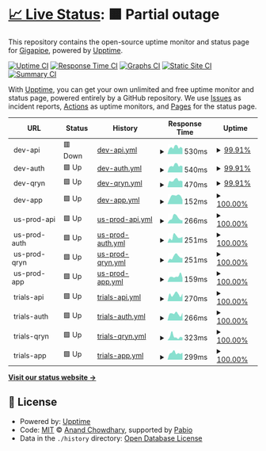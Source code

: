 # [📈 Live Status](https://gigapipehq.github.io/upptime): <!--live status--> **🟧 Partial outage**

This repository contains the open-source uptime monitor and status page for [Gigapipe](https://gigapipe.com), powered by [Upptime](https://github.com/upptime/upptime).

[![Uptime CI](https://github.com/gigapipehq/upptime/workflows/Uptime%20CI/badge.svg)](https://github.com/gigapipehq/upptime/actions?query=workflow%3A%22Uptime+CI%22)
[![Response Time CI](https://github.com/gigapipehq/upptime/workflows/Response%20Time%20CI/badge.svg)](https://github.com/gigapipehq/upptime/actions?query=workflow%3A%22Response+Time+CI%22)
[![Graphs CI](https://github.com/gigapipehq/upptime/workflows/Graphs%20CI/badge.svg)](https://github.com/gigapipehq/upptime/actions?query=workflow%3A%22Graphs+CI%22)
[![Static Site CI](https://github.com/gigapipehq/upptime/workflows/Static%20Site%20CI/badge.svg)](https://github.com/gigapipehq/upptime/actions?query=workflow%3A%22Static+Site+CI%22)
[![Summary CI](https://github.com/gigapipehq/upptime/workflows/Summary%20CI/badge.svg)](https://github.com/gigapipehq/upptime/actions?query=workflow%3A%22Summary+CI%22)

With [Upptime](https://upptime.js.org), you can get your own unlimited and free uptime monitor and status page, powered entirely by a GitHub repository. We use [Issues](https://github.com/gigapipehq/upptime/issues) as incident reports, [Actions](https://github.com/gigapipehq/upptime/actions) as uptime monitors, and [Pages](https://gigapipehq.github.io/upptime) for the status page.

<!--start: status pages-->
<!-- This summary is generated by Upptime (https://github.com/upptime/upptime) -->
<!-- Do not edit this manually, your changes will be overwritten -->
<!-- prettier-ignore -->
| URL | Status | History | Response Time | Uptime |
| --- | ------ | ------- | ------------- | ------ |
| <img alt="" src="https://icons.duckduckgo.com/ip3/null.ico" height="13"> dev-api | 🟥 Down | [dev-api.yml](https://github.com/gigapipehq/upptime/commits/HEAD/history/dev-api.yml) | <details><summary><img alt="Response time graph" src="./graphs/dev-api/response-time-week.png" height="20"> 530ms</summary><br><a href="https://gigapipehq.github.io/upptime/history/dev-api"><img alt="Response time 530" src="https://img.shields.io/endpoint?url=https%3A%2F%2Fraw.githubusercontent.com%2Fgigapipehq%2Fupptime%2FHEAD%2Fapi%2Fdev-api%2Fresponse-time.json"></a><br><a href="https://gigapipehq.github.io/upptime/history/dev-api"><img alt="24-hour response time 446" src="https://img.shields.io/endpoint?url=https%3A%2F%2Fraw.githubusercontent.com%2Fgigapipehq%2Fupptime%2FHEAD%2Fapi%2Fdev-api%2Fresponse-time-day.json"></a><br><a href="https://gigapipehq.github.io/upptime/history/dev-api"><img alt="7-day response time 530" src="https://img.shields.io/endpoint?url=https%3A%2F%2Fraw.githubusercontent.com%2Fgigapipehq%2Fupptime%2FHEAD%2Fapi%2Fdev-api%2Fresponse-time-week.json"></a><br><a href="https://gigapipehq.github.io/upptime/history/dev-api"><img alt="30-day response time 530" src="https://img.shields.io/endpoint?url=https%3A%2F%2Fraw.githubusercontent.com%2Fgigapipehq%2Fupptime%2FHEAD%2Fapi%2Fdev-api%2Fresponse-time-month.json"></a><br><a href="https://gigapipehq.github.io/upptime/history/dev-api"><img alt="1-year response time 530" src="https://img.shields.io/endpoint?url=https%3A%2F%2Fraw.githubusercontent.com%2Fgigapipehq%2Fupptime%2FHEAD%2Fapi%2Fdev-api%2Fresponse-time-year.json"></a></details> | <details><summary><a href="https://gigapipehq.github.io/upptime/history/dev-api">99.91%</a></summary><a href="https://gigapipehq.github.io/upptime/history/dev-api"><img alt="All-time uptime 99.91%" src="https://img.shields.io/endpoint?url=https%3A%2F%2Fraw.githubusercontent.com%2Fgigapipehq%2Fupptime%2FHEAD%2Fapi%2Fdev-api%2Fuptime.json"></a><br><a href="https://gigapipehq.github.io/upptime/history/dev-api"><img alt="24-hour uptime 99.99%" src="https://img.shields.io/endpoint?url=https%3A%2F%2Fraw.githubusercontent.com%2Fgigapipehq%2Fupptime%2FHEAD%2Fapi%2Fdev-api%2Fuptime-day.json"></a><br><a href="https://gigapipehq.github.io/upptime/history/dev-api"><img alt="7-day uptime 99.91%" src="https://img.shields.io/endpoint?url=https%3A%2F%2Fraw.githubusercontent.com%2Fgigapipehq%2Fupptime%2FHEAD%2Fapi%2Fdev-api%2Fuptime-week.json"></a><br><a href="https://gigapipehq.github.io/upptime/history/dev-api"><img alt="30-day uptime 99.91%" src="https://img.shields.io/endpoint?url=https%3A%2F%2Fraw.githubusercontent.com%2Fgigapipehq%2Fupptime%2FHEAD%2Fapi%2Fdev-api%2Fuptime-month.json"></a><br><a href="https://gigapipehq.github.io/upptime/history/dev-api"><img alt="1-year uptime 99.91%" src="https://img.shields.io/endpoint?url=https%3A%2F%2Fraw.githubusercontent.com%2Fgigapipehq%2Fupptime%2FHEAD%2Fapi%2Fdev-api%2Fuptime-year.json"></a></details>
| <img alt="" src="https://icons.duckduckgo.com/ip3/null.ico" height="13"> dev-auth | 🟩 Up | [dev-auth.yml](https://github.com/gigapipehq/upptime/commits/HEAD/history/dev-auth.yml) | <details><summary><img alt="Response time graph" src="./graphs/dev-auth/response-time-week.png" height="20"> 540ms</summary><br><a href="https://gigapipehq.github.io/upptime/history/dev-auth"><img alt="Response time 540" src="https://img.shields.io/endpoint?url=https%3A%2F%2Fraw.githubusercontent.com%2Fgigapipehq%2Fupptime%2FHEAD%2Fapi%2Fdev-auth%2Fresponse-time.json"></a><br><a href="https://gigapipehq.github.io/upptime/history/dev-auth"><img alt="24-hour response time 482" src="https://img.shields.io/endpoint?url=https%3A%2F%2Fraw.githubusercontent.com%2Fgigapipehq%2Fupptime%2FHEAD%2Fapi%2Fdev-auth%2Fresponse-time-day.json"></a><br><a href="https://gigapipehq.github.io/upptime/history/dev-auth"><img alt="7-day response time 540" src="https://img.shields.io/endpoint?url=https%3A%2F%2Fraw.githubusercontent.com%2Fgigapipehq%2Fupptime%2FHEAD%2Fapi%2Fdev-auth%2Fresponse-time-week.json"></a><br><a href="https://gigapipehq.github.io/upptime/history/dev-auth"><img alt="30-day response time 540" src="https://img.shields.io/endpoint?url=https%3A%2F%2Fraw.githubusercontent.com%2Fgigapipehq%2Fupptime%2FHEAD%2Fapi%2Fdev-auth%2Fresponse-time-month.json"></a><br><a href="https://gigapipehq.github.io/upptime/history/dev-auth"><img alt="1-year response time 540" src="https://img.shields.io/endpoint?url=https%3A%2F%2Fraw.githubusercontent.com%2Fgigapipehq%2Fupptime%2FHEAD%2Fapi%2Fdev-auth%2Fresponse-time-year.json"></a></details> | <details><summary><a href="https://gigapipehq.github.io/upptime/history/dev-auth">99.91%</a></summary><a href="https://gigapipehq.github.io/upptime/history/dev-auth"><img alt="All-time uptime 99.91%" src="https://img.shields.io/endpoint?url=https%3A%2F%2Fraw.githubusercontent.com%2Fgigapipehq%2Fupptime%2FHEAD%2Fapi%2Fdev-auth%2Fuptime.json"></a><br><a href="https://gigapipehq.github.io/upptime/history/dev-auth"><img alt="24-hour uptime 100.00%" src="https://img.shields.io/endpoint?url=https%3A%2F%2Fraw.githubusercontent.com%2Fgigapipehq%2Fupptime%2FHEAD%2Fapi%2Fdev-auth%2Fuptime-day.json"></a><br><a href="https://gigapipehq.github.io/upptime/history/dev-auth"><img alt="7-day uptime 99.91%" src="https://img.shields.io/endpoint?url=https%3A%2F%2Fraw.githubusercontent.com%2Fgigapipehq%2Fupptime%2FHEAD%2Fapi%2Fdev-auth%2Fuptime-week.json"></a><br><a href="https://gigapipehq.github.io/upptime/history/dev-auth"><img alt="30-day uptime 99.91%" src="https://img.shields.io/endpoint?url=https%3A%2F%2Fraw.githubusercontent.com%2Fgigapipehq%2Fupptime%2FHEAD%2Fapi%2Fdev-auth%2Fuptime-month.json"></a><br><a href="https://gigapipehq.github.io/upptime/history/dev-auth"><img alt="1-year uptime 99.91%" src="https://img.shields.io/endpoint?url=https%3A%2F%2Fraw.githubusercontent.com%2Fgigapipehq%2Fupptime%2FHEAD%2Fapi%2Fdev-auth%2Fuptime-year.json"></a></details>
| <img alt="" src="https://icons.duckduckgo.com/ip3/null.ico" height="13"> dev-qryn | 🟩 Up | [dev-qryn.yml](https://github.com/gigapipehq/upptime/commits/HEAD/history/dev-qryn.yml) | <details><summary><img alt="Response time graph" src="./graphs/dev-qryn/response-time-week.png" height="20"> 470ms</summary><br><a href="https://gigapipehq.github.io/upptime/history/dev-qryn"><img alt="Response time 470" src="https://img.shields.io/endpoint?url=https%3A%2F%2Fraw.githubusercontent.com%2Fgigapipehq%2Fupptime%2FHEAD%2Fapi%2Fdev-qryn%2Fresponse-time.json"></a><br><a href="https://gigapipehq.github.io/upptime/history/dev-qryn"><img alt="24-hour response time 405" src="https://img.shields.io/endpoint?url=https%3A%2F%2Fraw.githubusercontent.com%2Fgigapipehq%2Fupptime%2FHEAD%2Fapi%2Fdev-qryn%2Fresponse-time-day.json"></a><br><a href="https://gigapipehq.github.io/upptime/history/dev-qryn"><img alt="7-day response time 470" src="https://img.shields.io/endpoint?url=https%3A%2F%2Fraw.githubusercontent.com%2Fgigapipehq%2Fupptime%2FHEAD%2Fapi%2Fdev-qryn%2Fresponse-time-week.json"></a><br><a href="https://gigapipehq.github.io/upptime/history/dev-qryn"><img alt="30-day response time 470" src="https://img.shields.io/endpoint?url=https%3A%2F%2Fraw.githubusercontent.com%2Fgigapipehq%2Fupptime%2FHEAD%2Fapi%2Fdev-qryn%2Fresponse-time-month.json"></a><br><a href="https://gigapipehq.github.io/upptime/history/dev-qryn"><img alt="1-year response time 470" src="https://img.shields.io/endpoint?url=https%3A%2F%2Fraw.githubusercontent.com%2Fgigapipehq%2Fupptime%2FHEAD%2Fapi%2Fdev-qryn%2Fresponse-time-year.json"></a></details> | <details><summary><a href="https://gigapipehq.github.io/upptime/history/dev-qryn">99.91%</a></summary><a href="https://gigapipehq.github.io/upptime/history/dev-qryn"><img alt="All-time uptime 99.91%" src="https://img.shields.io/endpoint?url=https%3A%2F%2Fraw.githubusercontent.com%2Fgigapipehq%2Fupptime%2FHEAD%2Fapi%2Fdev-qryn%2Fuptime.json"></a><br><a href="https://gigapipehq.github.io/upptime/history/dev-qryn"><img alt="24-hour uptime 100.00%" src="https://img.shields.io/endpoint?url=https%3A%2F%2Fraw.githubusercontent.com%2Fgigapipehq%2Fupptime%2FHEAD%2Fapi%2Fdev-qryn%2Fuptime-day.json"></a><br><a href="https://gigapipehq.github.io/upptime/history/dev-qryn"><img alt="7-day uptime 99.91%" src="https://img.shields.io/endpoint?url=https%3A%2F%2Fraw.githubusercontent.com%2Fgigapipehq%2Fupptime%2FHEAD%2Fapi%2Fdev-qryn%2Fuptime-week.json"></a><br><a href="https://gigapipehq.github.io/upptime/history/dev-qryn"><img alt="30-day uptime 99.91%" src="https://img.shields.io/endpoint?url=https%3A%2F%2Fraw.githubusercontent.com%2Fgigapipehq%2Fupptime%2FHEAD%2Fapi%2Fdev-qryn%2Fuptime-month.json"></a><br><a href="https://gigapipehq.github.io/upptime/history/dev-qryn"><img alt="1-year uptime 99.91%" src="https://img.shields.io/endpoint?url=https%3A%2F%2Fraw.githubusercontent.com%2Fgigapipehq%2Fupptime%2FHEAD%2Fapi%2Fdev-qryn%2Fuptime-year.json"></a></details>
| <img alt="" src="https://icons.duckduckgo.com/ip3/null.ico" height="13"> dev-app | 🟩 Up | [dev-app.yml](https://github.com/gigapipehq/upptime/commits/HEAD/history/dev-app.yml) | <details><summary><img alt="Response time graph" src="./graphs/dev-app/response-time-week.png" height="20"> 152ms</summary><br><a href="https://gigapipehq.github.io/upptime/history/dev-app"><img alt="Response time 152" src="https://img.shields.io/endpoint?url=https%3A%2F%2Fraw.githubusercontent.com%2Fgigapipehq%2Fupptime%2FHEAD%2Fapi%2Fdev-app%2Fresponse-time.json"></a><br><a href="https://gigapipehq.github.io/upptime/history/dev-app"><img alt="24-hour response time 82" src="https://img.shields.io/endpoint?url=https%3A%2F%2Fraw.githubusercontent.com%2Fgigapipehq%2Fupptime%2FHEAD%2Fapi%2Fdev-app%2Fresponse-time-day.json"></a><br><a href="https://gigapipehq.github.io/upptime/history/dev-app"><img alt="7-day response time 152" src="https://img.shields.io/endpoint?url=https%3A%2F%2Fraw.githubusercontent.com%2Fgigapipehq%2Fupptime%2FHEAD%2Fapi%2Fdev-app%2Fresponse-time-week.json"></a><br><a href="https://gigapipehq.github.io/upptime/history/dev-app"><img alt="30-day response time 152" src="https://img.shields.io/endpoint?url=https%3A%2F%2Fraw.githubusercontent.com%2Fgigapipehq%2Fupptime%2FHEAD%2Fapi%2Fdev-app%2Fresponse-time-month.json"></a><br><a href="https://gigapipehq.github.io/upptime/history/dev-app"><img alt="1-year response time 152" src="https://img.shields.io/endpoint?url=https%3A%2F%2Fraw.githubusercontent.com%2Fgigapipehq%2Fupptime%2FHEAD%2Fapi%2Fdev-app%2Fresponse-time-year.json"></a></details> | <details><summary><a href="https://gigapipehq.github.io/upptime/history/dev-app">100.00%</a></summary><a href="https://gigapipehq.github.io/upptime/history/dev-app"><img alt="All-time uptime 100.00%" src="https://img.shields.io/endpoint?url=https%3A%2F%2Fraw.githubusercontent.com%2Fgigapipehq%2Fupptime%2FHEAD%2Fapi%2Fdev-app%2Fuptime.json"></a><br><a href="https://gigapipehq.github.io/upptime/history/dev-app"><img alt="24-hour uptime 100.00%" src="https://img.shields.io/endpoint?url=https%3A%2F%2Fraw.githubusercontent.com%2Fgigapipehq%2Fupptime%2FHEAD%2Fapi%2Fdev-app%2Fuptime-day.json"></a><br><a href="https://gigapipehq.github.io/upptime/history/dev-app"><img alt="7-day uptime 100.00%" src="https://img.shields.io/endpoint?url=https%3A%2F%2Fraw.githubusercontent.com%2Fgigapipehq%2Fupptime%2FHEAD%2Fapi%2Fdev-app%2Fuptime-week.json"></a><br><a href="https://gigapipehq.github.io/upptime/history/dev-app"><img alt="30-day uptime 100.00%" src="https://img.shields.io/endpoint?url=https%3A%2F%2Fraw.githubusercontent.com%2Fgigapipehq%2Fupptime%2FHEAD%2Fapi%2Fdev-app%2Fuptime-month.json"></a><br><a href="https://gigapipehq.github.io/upptime/history/dev-app"><img alt="1-year uptime 100.00%" src="https://img.shields.io/endpoint?url=https%3A%2F%2Fraw.githubusercontent.com%2Fgigapipehq%2Fupptime%2FHEAD%2Fapi%2Fdev-app%2Fuptime-year.json"></a></details>
| <img alt="" src="https://icons.duckduckgo.com/ip3/null.ico" height="13"> us-prod-api | 🟩 Up | [us-prod-api.yml](https://github.com/gigapipehq/upptime/commits/HEAD/history/us-prod-api.yml) | <details><summary><img alt="Response time graph" src="./graphs/us-prod-api/response-time-week.png" height="20"> 266ms</summary><br><a href="https://gigapipehq.github.io/upptime/history/us-prod-api"><img alt="Response time 266" src="https://img.shields.io/endpoint?url=https%3A%2F%2Fraw.githubusercontent.com%2Fgigapipehq%2Fupptime%2FHEAD%2Fapi%2Fus-prod-api%2Fresponse-time.json"></a><br><a href="https://gigapipehq.github.io/upptime/history/us-prod-api"><img alt="24-hour response time 145" src="https://img.shields.io/endpoint?url=https%3A%2F%2Fraw.githubusercontent.com%2Fgigapipehq%2Fupptime%2FHEAD%2Fapi%2Fus-prod-api%2Fresponse-time-day.json"></a><br><a href="https://gigapipehq.github.io/upptime/history/us-prod-api"><img alt="7-day response time 266" src="https://img.shields.io/endpoint?url=https%3A%2F%2Fraw.githubusercontent.com%2Fgigapipehq%2Fupptime%2FHEAD%2Fapi%2Fus-prod-api%2Fresponse-time-week.json"></a><br><a href="https://gigapipehq.github.io/upptime/history/us-prod-api"><img alt="30-day response time 266" src="https://img.shields.io/endpoint?url=https%3A%2F%2Fraw.githubusercontent.com%2Fgigapipehq%2Fupptime%2FHEAD%2Fapi%2Fus-prod-api%2Fresponse-time-month.json"></a><br><a href="https://gigapipehq.github.io/upptime/history/us-prod-api"><img alt="1-year response time 266" src="https://img.shields.io/endpoint?url=https%3A%2F%2Fraw.githubusercontent.com%2Fgigapipehq%2Fupptime%2FHEAD%2Fapi%2Fus-prod-api%2Fresponse-time-year.json"></a></details> | <details><summary><a href="https://gigapipehq.github.io/upptime/history/us-prod-api">100.00%</a></summary><a href="https://gigapipehq.github.io/upptime/history/us-prod-api"><img alt="All-time uptime 100.00%" src="https://img.shields.io/endpoint?url=https%3A%2F%2Fraw.githubusercontent.com%2Fgigapipehq%2Fupptime%2FHEAD%2Fapi%2Fus-prod-api%2Fuptime.json"></a><br><a href="https://gigapipehq.github.io/upptime/history/us-prod-api"><img alt="24-hour uptime 100.00%" src="https://img.shields.io/endpoint?url=https%3A%2F%2Fraw.githubusercontent.com%2Fgigapipehq%2Fupptime%2FHEAD%2Fapi%2Fus-prod-api%2Fuptime-day.json"></a><br><a href="https://gigapipehq.github.io/upptime/history/us-prod-api"><img alt="7-day uptime 100.00%" src="https://img.shields.io/endpoint?url=https%3A%2F%2Fraw.githubusercontent.com%2Fgigapipehq%2Fupptime%2FHEAD%2Fapi%2Fus-prod-api%2Fuptime-week.json"></a><br><a href="https://gigapipehq.github.io/upptime/history/us-prod-api"><img alt="30-day uptime 100.00%" src="https://img.shields.io/endpoint?url=https%3A%2F%2Fraw.githubusercontent.com%2Fgigapipehq%2Fupptime%2FHEAD%2Fapi%2Fus-prod-api%2Fuptime-month.json"></a><br><a href="https://gigapipehq.github.io/upptime/history/us-prod-api"><img alt="1-year uptime 100.00%" src="https://img.shields.io/endpoint?url=https%3A%2F%2Fraw.githubusercontent.com%2Fgigapipehq%2Fupptime%2FHEAD%2Fapi%2Fus-prod-api%2Fuptime-year.json"></a></details>
| <img alt="" src="https://icons.duckduckgo.com/ip3/null.ico" height="13"> us-prod-auth | 🟩 Up | [us-prod-auth.yml](https://github.com/gigapipehq/upptime/commits/HEAD/history/us-prod-auth.yml) | <details><summary><img alt="Response time graph" src="./graphs/us-prod-auth/response-time-week.png" height="20"> 251ms</summary><br><a href="https://gigapipehq.github.io/upptime/history/us-prod-auth"><img alt="Response time 251" src="https://img.shields.io/endpoint?url=https%3A%2F%2Fraw.githubusercontent.com%2Fgigapipehq%2Fupptime%2FHEAD%2Fapi%2Fus-prod-auth%2Fresponse-time.json"></a><br><a href="https://gigapipehq.github.io/upptime/history/us-prod-auth"><img alt="24-hour response time 261" src="https://img.shields.io/endpoint?url=https%3A%2F%2Fraw.githubusercontent.com%2Fgigapipehq%2Fupptime%2FHEAD%2Fapi%2Fus-prod-auth%2Fresponse-time-day.json"></a><br><a href="https://gigapipehq.github.io/upptime/history/us-prod-auth"><img alt="7-day response time 251" src="https://img.shields.io/endpoint?url=https%3A%2F%2Fraw.githubusercontent.com%2Fgigapipehq%2Fupptime%2FHEAD%2Fapi%2Fus-prod-auth%2Fresponse-time-week.json"></a><br><a href="https://gigapipehq.github.io/upptime/history/us-prod-auth"><img alt="30-day response time 251" src="https://img.shields.io/endpoint?url=https%3A%2F%2Fraw.githubusercontent.com%2Fgigapipehq%2Fupptime%2FHEAD%2Fapi%2Fus-prod-auth%2Fresponse-time-month.json"></a><br><a href="https://gigapipehq.github.io/upptime/history/us-prod-auth"><img alt="1-year response time 251" src="https://img.shields.io/endpoint?url=https%3A%2F%2Fraw.githubusercontent.com%2Fgigapipehq%2Fupptime%2FHEAD%2Fapi%2Fus-prod-auth%2Fresponse-time-year.json"></a></details> | <details><summary><a href="https://gigapipehq.github.io/upptime/history/us-prod-auth">100.00%</a></summary><a href="https://gigapipehq.github.io/upptime/history/us-prod-auth"><img alt="All-time uptime 100.00%" src="https://img.shields.io/endpoint?url=https%3A%2F%2Fraw.githubusercontent.com%2Fgigapipehq%2Fupptime%2FHEAD%2Fapi%2Fus-prod-auth%2Fuptime.json"></a><br><a href="https://gigapipehq.github.io/upptime/history/us-prod-auth"><img alt="24-hour uptime 100.00%" src="https://img.shields.io/endpoint?url=https%3A%2F%2Fraw.githubusercontent.com%2Fgigapipehq%2Fupptime%2FHEAD%2Fapi%2Fus-prod-auth%2Fuptime-day.json"></a><br><a href="https://gigapipehq.github.io/upptime/history/us-prod-auth"><img alt="7-day uptime 100.00%" src="https://img.shields.io/endpoint?url=https%3A%2F%2Fraw.githubusercontent.com%2Fgigapipehq%2Fupptime%2FHEAD%2Fapi%2Fus-prod-auth%2Fuptime-week.json"></a><br><a href="https://gigapipehq.github.io/upptime/history/us-prod-auth"><img alt="30-day uptime 100.00%" src="https://img.shields.io/endpoint?url=https%3A%2F%2Fraw.githubusercontent.com%2Fgigapipehq%2Fupptime%2FHEAD%2Fapi%2Fus-prod-auth%2Fuptime-month.json"></a><br><a href="https://gigapipehq.github.io/upptime/history/us-prod-auth"><img alt="1-year uptime 100.00%" src="https://img.shields.io/endpoint?url=https%3A%2F%2Fraw.githubusercontent.com%2Fgigapipehq%2Fupptime%2FHEAD%2Fapi%2Fus-prod-auth%2Fuptime-year.json"></a></details>
| <img alt="" src="https://icons.duckduckgo.com/ip3/null.ico" height="13"> us-prod-qryn | 🟩 Up | [us-prod-qryn.yml](https://github.com/gigapipehq/upptime/commits/HEAD/history/us-prod-qryn.yml) | <details><summary><img alt="Response time graph" src="./graphs/us-prod-qryn/response-time-week.png" height="20"> 251ms</summary><br><a href="https://gigapipehq.github.io/upptime/history/us-prod-qryn"><img alt="Response time 251" src="https://img.shields.io/endpoint?url=https%3A%2F%2Fraw.githubusercontent.com%2Fgigapipehq%2Fupptime%2FHEAD%2Fapi%2Fus-prod-qryn%2Fresponse-time.json"></a><br><a href="https://gigapipehq.github.io/upptime/history/us-prod-qryn"><img alt="24-hour response time 200" src="https://img.shields.io/endpoint?url=https%3A%2F%2Fraw.githubusercontent.com%2Fgigapipehq%2Fupptime%2FHEAD%2Fapi%2Fus-prod-qryn%2Fresponse-time-day.json"></a><br><a href="https://gigapipehq.github.io/upptime/history/us-prod-qryn"><img alt="7-day response time 251" src="https://img.shields.io/endpoint?url=https%3A%2F%2Fraw.githubusercontent.com%2Fgigapipehq%2Fupptime%2FHEAD%2Fapi%2Fus-prod-qryn%2Fresponse-time-week.json"></a><br><a href="https://gigapipehq.github.io/upptime/history/us-prod-qryn"><img alt="30-day response time 251" src="https://img.shields.io/endpoint?url=https%3A%2F%2Fraw.githubusercontent.com%2Fgigapipehq%2Fupptime%2FHEAD%2Fapi%2Fus-prod-qryn%2Fresponse-time-month.json"></a><br><a href="https://gigapipehq.github.io/upptime/history/us-prod-qryn"><img alt="1-year response time 251" src="https://img.shields.io/endpoint?url=https%3A%2F%2Fraw.githubusercontent.com%2Fgigapipehq%2Fupptime%2FHEAD%2Fapi%2Fus-prod-qryn%2Fresponse-time-year.json"></a></details> | <details><summary><a href="https://gigapipehq.github.io/upptime/history/us-prod-qryn">100.00%</a></summary><a href="https://gigapipehq.github.io/upptime/history/us-prod-qryn"><img alt="All-time uptime 100.00%" src="https://img.shields.io/endpoint?url=https%3A%2F%2Fraw.githubusercontent.com%2Fgigapipehq%2Fupptime%2FHEAD%2Fapi%2Fus-prod-qryn%2Fuptime.json"></a><br><a href="https://gigapipehq.github.io/upptime/history/us-prod-qryn"><img alt="24-hour uptime 100.00%" src="https://img.shields.io/endpoint?url=https%3A%2F%2Fraw.githubusercontent.com%2Fgigapipehq%2Fupptime%2FHEAD%2Fapi%2Fus-prod-qryn%2Fuptime-day.json"></a><br><a href="https://gigapipehq.github.io/upptime/history/us-prod-qryn"><img alt="7-day uptime 100.00%" src="https://img.shields.io/endpoint?url=https%3A%2F%2Fraw.githubusercontent.com%2Fgigapipehq%2Fupptime%2FHEAD%2Fapi%2Fus-prod-qryn%2Fuptime-week.json"></a><br><a href="https://gigapipehq.github.io/upptime/history/us-prod-qryn"><img alt="30-day uptime 100.00%" src="https://img.shields.io/endpoint?url=https%3A%2F%2Fraw.githubusercontent.com%2Fgigapipehq%2Fupptime%2FHEAD%2Fapi%2Fus-prod-qryn%2Fuptime-month.json"></a><br><a href="https://gigapipehq.github.io/upptime/history/us-prod-qryn"><img alt="1-year uptime 100.00%" src="https://img.shields.io/endpoint?url=https%3A%2F%2Fraw.githubusercontent.com%2Fgigapipehq%2Fupptime%2FHEAD%2Fapi%2Fus-prod-qryn%2Fuptime-year.json"></a></details>
| <img alt="" src="https://icons.duckduckgo.com/ip3/null.ico" height="13"> us-prod-app | 🟩 Up | [us-prod-app.yml](https://github.com/gigapipehq/upptime/commits/HEAD/history/us-prod-app.yml) | <details><summary><img alt="Response time graph" src="./graphs/us-prod-app/response-time-week.png" height="20"> 159ms</summary><br><a href="https://gigapipehq.github.io/upptime/history/us-prod-app"><img alt="Response time 159" src="https://img.shields.io/endpoint?url=https%3A%2F%2Fraw.githubusercontent.com%2Fgigapipehq%2Fupptime%2FHEAD%2Fapi%2Fus-prod-app%2Fresponse-time.json"></a><br><a href="https://gigapipehq.github.io/upptime/history/us-prod-app"><img alt="24-hour response time 114" src="https://img.shields.io/endpoint?url=https%3A%2F%2Fraw.githubusercontent.com%2Fgigapipehq%2Fupptime%2FHEAD%2Fapi%2Fus-prod-app%2Fresponse-time-day.json"></a><br><a href="https://gigapipehq.github.io/upptime/history/us-prod-app"><img alt="7-day response time 159" src="https://img.shields.io/endpoint?url=https%3A%2F%2Fraw.githubusercontent.com%2Fgigapipehq%2Fupptime%2FHEAD%2Fapi%2Fus-prod-app%2Fresponse-time-week.json"></a><br><a href="https://gigapipehq.github.io/upptime/history/us-prod-app"><img alt="30-day response time 159" src="https://img.shields.io/endpoint?url=https%3A%2F%2Fraw.githubusercontent.com%2Fgigapipehq%2Fupptime%2FHEAD%2Fapi%2Fus-prod-app%2Fresponse-time-month.json"></a><br><a href="https://gigapipehq.github.io/upptime/history/us-prod-app"><img alt="1-year response time 159" src="https://img.shields.io/endpoint?url=https%3A%2F%2Fraw.githubusercontent.com%2Fgigapipehq%2Fupptime%2FHEAD%2Fapi%2Fus-prod-app%2Fresponse-time-year.json"></a></details> | <details><summary><a href="https://gigapipehq.github.io/upptime/history/us-prod-app">100.00%</a></summary><a href="https://gigapipehq.github.io/upptime/history/us-prod-app"><img alt="All-time uptime 100.00%" src="https://img.shields.io/endpoint?url=https%3A%2F%2Fraw.githubusercontent.com%2Fgigapipehq%2Fupptime%2FHEAD%2Fapi%2Fus-prod-app%2Fuptime.json"></a><br><a href="https://gigapipehq.github.io/upptime/history/us-prod-app"><img alt="24-hour uptime 100.00%" src="https://img.shields.io/endpoint?url=https%3A%2F%2Fraw.githubusercontent.com%2Fgigapipehq%2Fupptime%2FHEAD%2Fapi%2Fus-prod-app%2Fuptime-day.json"></a><br><a href="https://gigapipehq.github.io/upptime/history/us-prod-app"><img alt="7-day uptime 100.00%" src="https://img.shields.io/endpoint?url=https%3A%2F%2Fraw.githubusercontent.com%2Fgigapipehq%2Fupptime%2FHEAD%2Fapi%2Fus-prod-app%2Fuptime-week.json"></a><br><a href="https://gigapipehq.github.io/upptime/history/us-prod-app"><img alt="30-day uptime 100.00%" src="https://img.shields.io/endpoint?url=https%3A%2F%2Fraw.githubusercontent.com%2Fgigapipehq%2Fupptime%2FHEAD%2Fapi%2Fus-prod-app%2Fuptime-month.json"></a><br><a href="https://gigapipehq.github.io/upptime/history/us-prod-app"><img alt="1-year uptime 100.00%" src="https://img.shields.io/endpoint?url=https%3A%2F%2Fraw.githubusercontent.com%2Fgigapipehq%2Fupptime%2FHEAD%2Fapi%2Fus-prod-app%2Fuptime-year.json"></a></details>
| <img alt="" src="https://icons.duckduckgo.com/ip3/null.ico" height="13"> trials-api | 🟩 Up | [trials-api.yml](https://github.com/gigapipehq/upptime/commits/HEAD/history/trials-api.yml) | <details><summary><img alt="Response time graph" src="./graphs/trials-api/response-time-week.png" height="20"> 270ms</summary><br><a href="https://gigapipehq.github.io/upptime/history/trials-api"><img alt="Response time 270" src="https://img.shields.io/endpoint?url=https%3A%2F%2Fraw.githubusercontent.com%2Fgigapipehq%2Fupptime%2FHEAD%2Fapi%2Ftrials-api%2Fresponse-time.json"></a><br><a href="https://gigapipehq.github.io/upptime/history/trials-api"><img alt="24-hour response time 298" src="https://img.shields.io/endpoint?url=https%3A%2F%2Fraw.githubusercontent.com%2Fgigapipehq%2Fupptime%2FHEAD%2Fapi%2Ftrials-api%2Fresponse-time-day.json"></a><br><a href="https://gigapipehq.github.io/upptime/history/trials-api"><img alt="7-day response time 270" src="https://img.shields.io/endpoint?url=https%3A%2F%2Fraw.githubusercontent.com%2Fgigapipehq%2Fupptime%2FHEAD%2Fapi%2Ftrials-api%2Fresponse-time-week.json"></a><br><a href="https://gigapipehq.github.io/upptime/history/trials-api"><img alt="30-day response time 270" src="https://img.shields.io/endpoint?url=https%3A%2F%2Fraw.githubusercontent.com%2Fgigapipehq%2Fupptime%2FHEAD%2Fapi%2Ftrials-api%2Fresponse-time-month.json"></a><br><a href="https://gigapipehq.github.io/upptime/history/trials-api"><img alt="1-year response time 270" src="https://img.shields.io/endpoint?url=https%3A%2F%2Fraw.githubusercontent.com%2Fgigapipehq%2Fupptime%2FHEAD%2Fapi%2Ftrials-api%2Fresponse-time-year.json"></a></details> | <details><summary><a href="https://gigapipehq.github.io/upptime/history/trials-api">100.00%</a></summary><a href="https://gigapipehq.github.io/upptime/history/trials-api"><img alt="All-time uptime 100.00%" src="https://img.shields.io/endpoint?url=https%3A%2F%2Fraw.githubusercontent.com%2Fgigapipehq%2Fupptime%2FHEAD%2Fapi%2Ftrials-api%2Fuptime.json"></a><br><a href="https://gigapipehq.github.io/upptime/history/trials-api"><img alt="24-hour uptime 100.00%" src="https://img.shields.io/endpoint?url=https%3A%2F%2Fraw.githubusercontent.com%2Fgigapipehq%2Fupptime%2FHEAD%2Fapi%2Ftrials-api%2Fuptime-day.json"></a><br><a href="https://gigapipehq.github.io/upptime/history/trials-api"><img alt="7-day uptime 100.00%" src="https://img.shields.io/endpoint?url=https%3A%2F%2Fraw.githubusercontent.com%2Fgigapipehq%2Fupptime%2FHEAD%2Fapi%2Ftrials-api%2Fuptime-week.json"></a><br><a href="https://gigapipehq.github.io/upptime/history/trials-api"><img alt="30-day uptime 100.00%" src="https://img.shields.io/endpoint?url=https%3A%2F%2Fraw.githubusercontent.com%2Fgigapipehq%2Fupptime%2FHEAD%2Fapi%2Ftrials-api%2Fuptime-month.json"></a><br><a href="https://gigapipehq.github.io/upptime/history/trials-api"><img alt="1-year uptime 100.00%" src="https://img.shields.io/endpoint?url=https%3A%2F%2Fraw.githubusercontent.com%2Fgigapipehq%2Fupptime%2FHEAD%2Fapi%2Ftrials-api%2Fuptime-year.json"></a></details>
| <img alt="" src="https://icons.duckduckgo.com/ip3/null.ico" height="13"> trials-auth | 🟩 Up | [trials-auth.yml](https://github.com/gigapipehq/upptime/commits/HEAD/history/trials-auth.yml) | <details><summary><img alt="Response time graph" src="./graphs/trials-auth/response-time-week.png" height="20"> 266ms</summary><br><a href="https://gigapipehq.github.io/upptime/history/trials-auth"><img alt="Response time 266" src="https://img.shields.io/endpoint?url=https%3A%2F%2Fraw.githubusercontent.com%2Fgigapipehq%2Fupptime%2FHEAD%2Fapi%2Ftrials-auth%2Fresponse-time.json"></a><br><a href="https://gigapipehq.github.io/upptime/history/trials-auth"><img alt="24-hour response time 305" src="https://img.shields.io/endpoint?url=https%3A%2F%2Fraw.githubusercontent.com%2Fgigapipehq%2Fupptime%2FHEAD%2Fapi%2Ftrials-auth%2Fresponse-time-day.json"></a><br><a href="https://gigapipehq.github.io/upptime/history/trials-auth"><img alt="7-day response time 266" src="https://img.shields.io/endpoint?url=https%3A%2F%2Fraw.githubusercontent.com%2Fgigapipehq%2Fupptime%2FHEAD%2Fapi%2Ftrials-auth%2Fresponse-time-week.json"></a><br><a href="https://gigapipehq.github.io/upptime/history/trials-auth"><img alt="30-day response time 266" src="https://img.shields.io/endpoint?url=https%3A%2F%2Fraw.githubusercontent.com%2Fgigapipehq%2Fupptime%2FHEAD%2Fapi%2Ftrials-auth%2Fresponse-time-month.json"></a><br><a href="https://gigapipehq.github.io/upptime/history/trials-auth"><img alt="1-year response time 266" src="https://img.shields.io/endpoint?url=https%3A%2F%2Fraw.githubusercontent.com%2Fgigapipehq%2Fupptime%2FHEAD%2Fapi%2Ftrials-auth%2Fresponse-time-year.json"></a></details> | <details><summary><a href="https://gigapipehq.github.io/upptime/history/trials-auth">100.00%</a></summary><a href="https://gigapipehq.github.io/upptime/history/trials-auth"><img alt="All-time uptime 100.00%" src="https://img.shields.io/endpoint?url=https%3A%2F%2Fraw.githubusercontent.com%2Fgigapipehq%2Fupptime%2FHEAD%2Fapi%2Ftrials-auth%2Fuptime.json"></a><br><a href="https://gigapipehq.github.io/upptime/history/trials-auth"><img alt="24-hour uptime 100.00%" src="https://img.shields.io/endpoint?url=https%3A%2F%2Fraw.githubusercontent.com%2Fgigapipehq%2Fupptime%2FHEAD%2Fapi%2Ftrials-auth%2Fuptime-day.json"></a><br><a href="https://gigapipehq.github.io/upptime/history/trials-auth"><img alt="7-day uptime 100.00%" src="https://img.shields.io/endpoint?url=https%3A%2F%2Fraw.githubusercontent.com%2Fgigapipehq%2Fupptime%2FHEAD%2Fapi%2Ftrials-auth%2Fuptime-week.json"></a><br><a href="https://gigapipehq.github.io/upptime/history/trials-auth"><img alt="30-day uptime 100.00%" src="https://img.shields.io/endpoint?url=https%3A%2F%2Fraw.githubusercontent.com%2Fgigapipehq%2Fupptime%2FHEAD%2Fapi%2Ftrials-auth%2Fuptime-month.json"></a><br><a href="https://gigapipehq.github.io/upptime/history/trials-auth"><img alt="1-year uptime 100.00%" src="https://img.shields.io/endpoint?url=https%3A%2F%2Fraw.githubusercontent.com%2Fgigapipehq%2Fupptime%2FHEAD%2Fapi%2Ftrials-auth%2Fuptime-year.json"></a></details>
| <img alt="" src="https://icons.duckduckgo.com/ip3/null.ico" height="13"> trials-qryn | 🟩 Up | [trials-qryn.yml](https://github.com/gigapipehq/upptime/commits/HEAD/history/trials-qryn.yml) | <details><summary><img alt="Response time graph" src="./graphs/trials-qryn/response-time-week.png" height="20"> 323ms</summary><br><a href="https://gigapipehq.github.io/upptime/history/trials-qryn"><img alt="Response time 323" src="https://img.shields.io/endpoint?url=https%3A%2F%2Fraw.githubusercontent.com%2Fgigapipehq%2Fupptime%2FHEAD%2Fapi%2Ftrials-qryn%2Fresponse-time.json"></a><br><a href="https://gigapipehq.github.io/upptime/history/trials-qryn"><img alt="24-hour response time 240" src="https://img.shields.io/endpoint?url=https%3A%2F%2Fraw.githubusercontent.com%2Fgigapipehq%2Fupptime%2FHEAD%2Fapi%2Ftrials-qryn%2Fresponse-time-day.json"></a><br><a href="https://gigapipehq.github.io/upptime/history/trials-qryn"><img alt="7-day response time 323" src="https://img.shields.io/endpoint?url=https%3A%2F%2Fraw.githubusercontent.com%2Fgigapipehq%2Fupptime%2FHEAD%2Fapi%2Ftrials-qryn%2Fresponse-time-week.json"></a><br><a href="https://gigapipehq.github.io/upptime/history/trials-qryn"><img alt="30-day response time 323" src="https://img.shields.io/endpoint?url=https%3A%2F%2Fraw.githubusercontent.com%2Fgigapipehq%2Fupptime%2FHEAD%2Fapi%2Ftrials-qryn%2Fresponse-time-month.json"></a><br><a href="https://gigapipehq.github.io/upptime/history/trials-qryn"><img alt="1-year response time 323" src="https://img.shields.io/endpoint?url=https%3A%2F%2Fraw.githubusercontent.com%2Fgigapipehq%2Fupptime%2FHEAD%2Fapi%2Ftrials-qryn%2Fresponse-time-year.json"></a></details> | <details><summary><a href="https://gigapipehq.github.io/upptime/history/trials-qryn">100.00%</a></summary><a href="https://gigapipehq.github.io/upptime/history/trials-qryn"><img alt="All-time uptime 100.00%" src="https://img.shields.io/endpoint?url=https%3A%2F%2Fraw.githubusercontent.com%2Fgigapipehq%2Fupptime%2FHEAD%2Fapi%2Ftrials-qryn%2Fuptime.json"></a><br><a href="https://gigapipehq.github.io/upptime/history/trials-qryn"><img alt="24-hour uptime 100.00%" src="https://img.shields.io/endpoint?url=https%3A%2F%2Fraw.githubusercontent.com%2Fgigapipehq%2Fupptime%2FHEAD%2Fapi%2Ftrials-qryn%2Fuptime-day.json"></a><br><a href="https://gigapipehq.github.io/upptime/history/trials-qryn"><img alt="7-day uptime 100.00%" src="https://img.shields.io/endpoint?url=https%3A%2F%2Fraw.githubusercontent.com%2Fgigapipehq%2Fupptime%2FHEAD%2Fapi%2Ftrials-qryn%2Fuptime-week.json"></a><br><a href="https://gigapipehq.github.io/upptime/history/trials-qryn"><img alt="30-day uptime 100.00%" src="https://img.shields.io/endpoint?url=https%3A%2F%2Fraw.githubusercontent.com%2Fgigapipehq%2Fupptime%2FHEAD%2Fapi%2Ftrials-qryn%2Fuptime-month.json"></a><br><a href="https://gigapipehq.github.io/upptime/history/trials-qryn"><img alt="1-year uptime 100.00%" src="https://img.shields.io/endpoint?url=https%3A%2F%2Fraw.githubusercontent.com%2Fgigapipehq%2Fupptime%2FHEAD%2Fapi%2Ftrials-qryn%2Fuptime-year.json"></a></details>
| <img alt="" src="https://icons.duckduckgo.com/ip3/null.ico" height="13"> trials-app | 🟩 Up | [trials-app.yml](https://github.com/gigapipehq/upptime/commits/HEAD/history/trials-app.yml) | <details><summary><img alt="Response time graph" src="./graphs/trials-app/response-time-week.png" height="20"> 299ms</summary><br><a href="https://gigapipehq.github.io/upptime/history/trials-app"><img alt="Response time 299" src="https://img.shields.io/endpoint?url=https%3A%2F%2Fraw.githubusercontent.com%2Fgigapipehq%2Fupptime%2FHEAD%2Fapi%2Ftrials-app%2Fresponse-time.json"></a><br><a href="https://gigapipehq.github.io/upptime/history/trials-app"><img alt="24-hour response time 306" src="https://img.shields.io/endpoint?url=https%3A%2F%2Fraw.githubusercontent.com%2Fgigapipehq%2Fupptime%2FHEAD%2Fapi%2Ftrials-app%2Fresponse-time-day.json"></a><br><a href="https://gigapipehq.github.io/upptime/history/trials-app"><img alt="7-day response time 299" src="https://img.shields.io/endpoint?url=https%3A%2F%2Fraw.githubusercontent.com%2Fgigapipehq%2Fupptime%2FHEAD%2Fapi%2Ftrials-app%2Fresponse-time-week.json"></a><br><a href="https://gigapipehq.github.io/upptime/history/trials-app"><img alt="30-day response time 299" src="https://img.shields.io/endpoint?url=https%3A%2F%2Fraw.githubusercontent.com%2Fgigapipehq%2Fupptime%2FHEAD%2Fapi%2Ftrials-app%2Fresponse-time-month.json"></a><br><a href="https://gigapipehq.github.io/upptime/history/trials-app"><img alt="1-year response time 299" src="https://img.shields.io/endpoint?url=https%3A%2F%2Fraw.githubusercontent.com%2Fgigapipehq%2Fupptime%2FHEAD%2Fapi%2Ftrials-app%2Fresponse-time-year.json"></a></details> | <details><summary><a href="https://gigapipehq.github.io/upptime/history/trials-app">100.00%</a></summary><a href="https://gigapipehq.github.io/upptime/history/trials-app"><img alt="All-time uptime 100.00%" src="https://img.shields.io/endpoint?url=https%3A%2F%2Fraw.githubusercontent.com%2Fgigapipehq%2Fupptime%2FHEAD%2Fapi%2Ftrials-app%2Fuptime.json"></a><br><a href="https://gigapipehq.github.io/upptime/history/trials-app"><img alt="24-hour uptime 100.00%" src="https://img.shields.io/endpoint?url=https%3A%2F%2Fraw.githubusercontent.com%2Fgigapipehq%2Fupptime%2FHEAD%2Fapi%2Ftrials-app%2Fuptime-day.json"></a><br><a href="https://gigapipehq.github.io/upptime/history/trials-app"><img alt="7-day uptime 100.00%" src="https://img.shields.io/endpoint?url=https%3A%2F%2Fraw.githubusercontent.com%2Fgigapipehq%2Fupptime%2FHEAD%2Fapi%2Ftrials-app%2Fuptime-week.json"></a><br><a href="https://gigapipehq.github.io/upptime/history/trials-app"><img alt="30-day uptime 100.00%" src="https://img.shields.io/endpoint?url=https%3A%2F%2Fraw.githubusercontent.com%2Fgigapipehq%2Fupptime%2FHEAD%2Fapi%2Ftrials-app%2Fuptime-month.json"></a><br><a href="https://gigapipehq.github.io/upptime/history/trials-app"><img alt="1-year uptime 100.00%" src="https://img.shields.io/endpoint?url=https%3A%2F%2Fraw.githubusercontent.com%2Fgigapipehq%2Fupptime%2FHEAD%2Fapi%2Ftrials-app%2Fuptime-year.json"></a></details>

<!--end: status pages-->

[**Visit our status website →**](https://gigapipehq.github.io/upptime)

## 📄 License

- Powered by: [Upptime](https://github.com/upptime/upptime)
- Code: [MIT](./LICENSE) © [Anand Chowdhary](https://anandchowdhary.com), supported by [Pabio](https://pabio.com)
- Data in the `./history` directory: [Open Database License](https://opendatacommons.org/licenses/odbl/1-0/)
